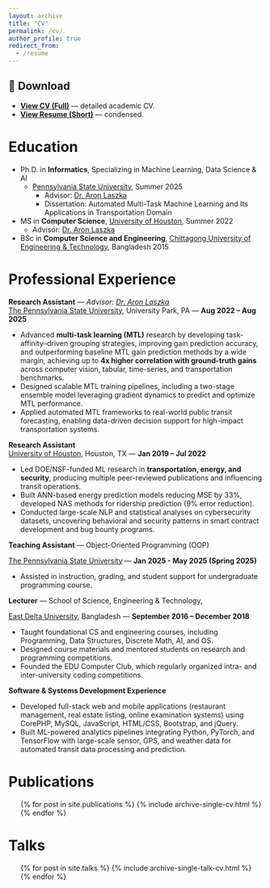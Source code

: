 ```yaml
---
layout: archive
title: "CV"
permalink: /cv/
author_profile: true
redirect_from:
  - /resume
---
```

## 📄 Download

[//]: # (- **[Download CV &#40;Full&#41;]&#40;https://drive.google.com/uc?export=view&id=1k3wOgMlh4TOasnwG_b_QWVWE4ELBAZ9b&#41;** — detailed academic CV with publications, projects, and teaching.)

[//]: # (- **[Download Resume &#40;Short&#41;]&#40;https://drive.google.com/uc?export=view&id=1WeCyYWuiAuxmDzwE5GQ2bp51GKnKqMbE&#41;** — condensed 1–2 page version.)

- **[View CV (Full)](https://drive.google.com/file/d/1k3wOgMlh4TOasnwG_b_QWVWE4ELBAZ9b/preview)** — detailed academic CV.
- **[View Resume (Short)](https://drive.google.com/file/d/1WeCyYWuiAuxmDzwE5GQ2bp51GKnKqMbE/preview)** — condensed.


[//]: # (https://drive.google.com/file/d/1k3wOgMlh4TOasnwG_b_QWVWE4ELBAZ9b/view?usp=drive_link)

[//]: # (https://drive.google.com/uc?export=view&id=1k3wOgMlh4TOasnwG_b_QWVWE4ELBAZ9b)

[//]: # ()
[//]: # (https://drive.google.com/file/d/1WeCyYWuiAuxmDzwE5GQ2bp51GKnKqMbE/view?usp=drive_link)

[//]: # (https://drive.google.com/uc?export=view&id=1WeCyYWuiAuxmDzwE5GQ2bp51GKnKqMbE)

Education
======
* Ph.D. in **Informatics**, Specializing in Machine Learning, Data Science & AI
  * [Pennsylvania State University](https://ist.psu.edu/), Summer 2025
    * Advisor: [Dr. Aron Laszka](https://aronlaszka.com/)
    * Dissertation: Automated Multi-Task Machine Learning and Its Applications in Transportation Domain
* MS in **Computer Science**, [University of Houston](https://www.uh.edu/nsm/computer-science/), Summer 2022
    * Advisor: [Dr. Aron Laszka](https://aronlaszka.com/)
* BSc in **Computer Science and Engineering**, [Chittagong University of Engineering & Technology](https://www.cuet.ac.bd/), Bangladesh 2015

Professional Experience
======

**Research Assistant** — *Advisor: [Dr. Aron Laszka](https://aronlaszka.com/)*  
[The Pennsylvania State University](https://www.psu.edu/), University Park, PA — **Aug 2022 – Aug 2025**
- Advanced **multi-task learning (MTL)** research by developing task-affinity–driven grouping strategies, improving gain prediction accuracy, and outperforming baseline MTL gain prediction methods by a wide margin, achieving up to **4x higher correlation with ground-truth gains** across computer vision, tabular, time-series, and transportation benchmarks.
- Designed scalable MTL training pipelines, including a two-stage ensemble model leveraging gradient dynamics to predict and optimize MTL performance.
- Applied automated MTL frameworks to real-world public transit forecasting, enabling data-driven decision support for high-impact transportation systems.

**Research Assistant**  
[University of Houston](https://www.uh.edu/), Houston, TX — **Jan 2019 – Jul 2022**  
- Led DOE/NSF-funded ML research in **transportation, energy, and security**, producing multiple peer-reviewed publications and influencing transit operations. 
- Built ANN-based energy prediction models reducing MSE by 33%, developed NAS methods for ridership prediction (9% error reduction). 
- Conducted large-scale NLP and statistical analyses on cybersecurity datasets, uncovering behavioral and security patterns in smart contract development and bug bounty programs.

**Teaching Assistant** — Object-Oriented Programming (OOP)

[The Pennsylvania State University](https://www.psu.edu/) — **Jan 2025 - May 2025 (Spring 2025)**  
- Assisted in instruction, grading, and student support for undergraduate programming course.

**Lecturer** — School of Science, Engineering & Technology,

[East Delta University](https://www.eastdelta.edu.bd/), Bangladesh — **September 2016 – December 2018**
- Taught foundational CS and engineering courses, including Programming, Data Structures, Discrete Math, AI, and OS.
- Designed course materials and mentored students on research and programming competitions.
- Founded the EDU Computer Club, which regularly organized intra- and inter-university coding competitions.

**Software & Systems Development Experience**  

- Developed full-stack web and mobile applications (restaurant management, real estate listing, online examination systems) using CorePHP, MySQL, JavaScript, HTML/CSS, Bootstrap, and jQuery.
- Built ML-powered analytics pipelines integrating Python, PyTorch, and TensorFlow with large-scale sensor, GPS, and weather data for automated transit data processing and prediction.


Publications
======
  <ul>{% for post in site.publications %}
    {% include archive-single-cv.html %}
  {% endfor %}</ul>
  
Talks
======
  <ul>{% for post in site.talks %}
    {% include archive-single-talk-cv.html %}
  {% endfor %}</ul>
  
